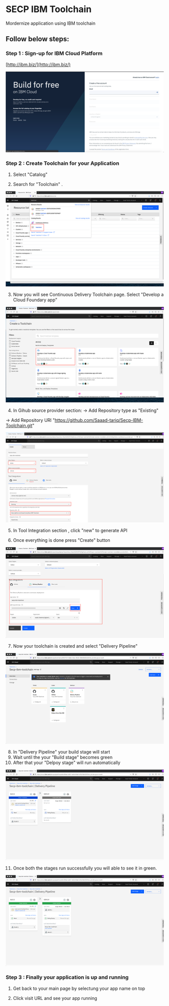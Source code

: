 # SECP IBM Toolchain

Mordernize application using IBM toolchain

## Follow below steps:

### Step 1 : Sign-up for IBM Cloud Platform

[http://ibm.biz/](http://ibm.biz/)

![GitHub Logo](images/1.png)


### Step 2 : Create Toolchain for your Application

1. Select "Catalog"

2. Search for "Toolchain" .

![GitHub Logo](images/10.png)

3. Now you will see Continuous Delivery Toolchain page. Select "Develop a Cloud Foundary app"

![GitHub Logo](images/11.png)

4. In Gihub source provider section:
  -> Add Repository type as "Existing"
  
  -> Add Repository URl "https://github.com/Saaad-tariq/Secp-IBM-Toolchain.git"


![GitHub Logo](images/12.png)

5. In Tool Integration section , click "new" to generate API

6. Once everything is done press "Create" button

![GitHub Logo](images/13.png)


7. Now your toolchain is created and select "Delivery Pipeline"

![GitHub Logo](images/14.png)

8. In "Delivery Pipeline" your build stage will start
9. Wait until the your "Build stage" becomes green
10. After that your "Delpoy stage" will run automatically 


![GitHub Logo](images/15.png)

11. Once both the stages run successfully you will able to see it in green.

![GitHub Logo](images/16.png)


### Step 3 : Finally your application is up and running

1. Get back to your main page by selectung your app name on top

2. Click visit URL and see your app running

